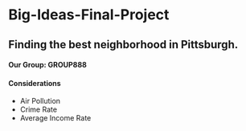 # Big-Ideas-Final-Project
## Finding the best neighborhood in Pittsburgh.
#### Our Group: GROUP888
#### Considerations
* Air Pollution
* Crime Rate
* Average Income Rate
